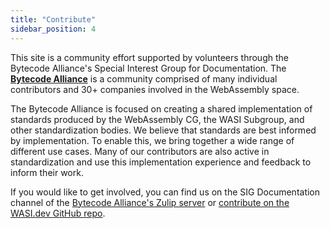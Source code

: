 ```yaml
---
title: "Contribute"
sidebar_position: 4
---
```

  
This site is a community effort supported by volunteers through the Bytecode Alliance's Special Interest Group for Documentation. 
The **[Bytecode Alliance](https://bytecodealliance.org/)** is a community comprised of many individual contributors and 30+ companies involved in the WebAssembly space. 

The Bytecode Alliance is focused on creating a shared implementation of standards produced by the WebAssembly CG, the WASI Subgroup, and other standardization bodies. We believe that standards are best informed by implementation. To enable this, we bring together a wide range of different use cases. Many of our contributors are also active in standardization and use this implementation experience and feedback to inform their work.

If you would like to get involved, you can find us on the SIG Documentation channel of the [Bytecode Alliance's Zulip server](https://bytecodealliance.zulipchat.com/) or [contribute on the WASI.dev GitHub repo](https://github.com/bytecodealliance/wasi.dev).